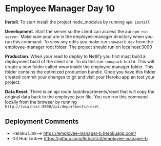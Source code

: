 # Employee Manager Day 10

__Install__. 
To start install the project node_modules by running ```npm install```

__Development__. 
Start the server so the client can access the api ```npm run server```.  Make sure your are in the employee-manager directory when you run this command. To view any edits you make run ```snowpack dev``` from the employee-manager root folder. The project should run on localhost:3000

__Production__. 
When your read to deploy to Netlify you first must build a deployment build of the client site. To do this run ```snowpack build```. This will create a new folder called www inside the employee manager folder. This folder contains the optimized production bundle. Once you have this folder created commit your changes to git and visit your Heroku app an test your project. 

__Data Reset__. 
There is an api route /api/departments/reset that will copy the original data back to the employee.json file. You can run this command locally from the browser by running ```http://localhost:5000/api/departments/reset```



## Deployment Comments

- Heroku Link==> https://employee-manager-b.herokuapp.com/
- Git Hub Link==> https://github.com/Rcharitra1/employee-manager-b

